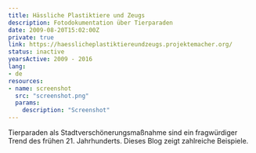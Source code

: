 ```yaml
---
title: Hässliche Plastiktiere und Zeugs
description: Fotodokumentation über Tierparaden
date: 2009-08-20T15:02:00Z
private: true
link: https://haesslicheplastiktiereundzeugs.projektemacher.org/
status: inactive
yearsActive: 2009 - 2016
lang:
- de
resources:
- name: screenshot
  src: "screenshot.png"
  params:
    description: "Screenshot"
---
```

Tierparaden als Stadtverschönerungsmaßnahme sind ein fragwürdiger Trend des frühen 21. Jahrhunderts. Dieses Blog zeigt zahlreiche Beispiele.
